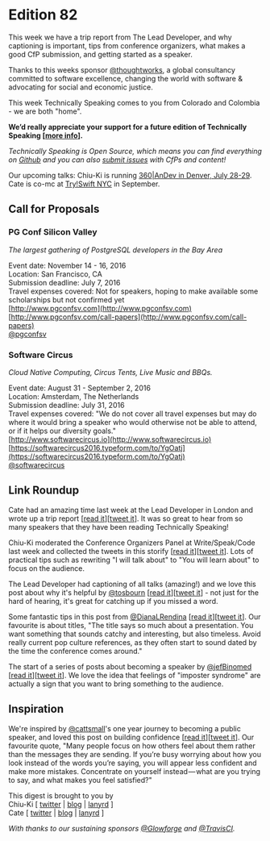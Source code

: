 # Edition 82

This week we have a trip report from The Lead Developer, and why captioning is important, tips from conference organizers, what makes a good CfP submission, and getting started as a speaker.

Thanks to this weeks sponsor [@thoughtworks](http://twitter.com/thoughtworks), a global consultancy committed to software excellence, changing the world with software & advocating for social and economic justice.

This week Technically Speaking comes to you from Colorado and Colombia - we are both "home".  

**We’d really appreciate your support for a future edition of Technically Speaking [[more info](http://www.techspeak.email/sponsorship/)].**  

*Technically Speaking is Open Source, which means you can find everything on [Github](https://github.com/catehstn/technically-speaking/) and you can also [submit issues](https://github.com/catehstn/technically-speaking/issues/new) with CfPs and content!*  

Our upcoming talks: Chiu-Ki is running [360|AnDev in Denver, July 28-29](http://360andev.com/). Cate is co-mc at [Try!Swift NYC](http://www.tryswiftnyc.com/) in September.

## Call for Proposals

### PG Conf Silicon Valley
*The largest gathering of PostgreSQL developers in the Bay Area*

Event date: November 14 - 16, 2016  
Location: San Francisco, CA  
Submission deadline: July 7, 2016  
Travel expenses covered: Not for speakers, hoping to make available some scholarships but not confirmed yet  
[http://www.pgconfsv.com](http://www.pgconfsv.com)  
[http://www.pgconfsv.com/call-papers](http://www.pgconfsv.com/call-papers)  
[@pgconfsv](https://twitter.com/pgconfsv)

### Software Circus
*Cloud Native Computing, Circus Tents, Live Music and BBQs.*

Event date: August 31 - September 2, 2016  
Location: Amsterdam, The Netherlands  
Submission deadline: July 31, 2016  
Travel expenses covered: "We do not cover all travel expenses but may do where it would bring a speaker who would otherwise not be able to attend, or if it helps our diversity goals."  
[http://www.softwarecircus.io](http://www.softwarecircus.io)  
[https://softwarecircus2016.typeform.com/to/YgOatj](https://softwarecircus2016.typeform.com/to/YgOatj)  
[@softwarecircus](https://twitter.com/softwarecircus)


## Link Roundup

Cate had an amazing time last week at the Lead Developer in London and wrote up a trip report [[read it](http://www.catehuston.com/blog/2016/06/28/trip-report-the-lead-developer-2016)][[tweet it](https://twitter.com/home?status=Trip%20Report%20-%20The%20Lead%20Developer%202016%20-%20http%3A//www.catehuston.com/blog/2016/06/28/trip-report-the-lead-developer-2016/%20/by%20%40catehstn%20/via%20%40techspeakdigest%0A%0A)]. It was so great to hear from so many speakers that they have been reading Technically Speaking!  

Chiu-Ki moderated the Conference Organizers Panel at Write/Speak/Code last week and collected the tweets in this storify [[read it](https://storify.com/chiuki/conference-organizers-panel-2016)][[tweet it](https://twitter.com/home?status=Conference%20Organizers%20Panel%20at%20%40WriteSpeakCode%20by%20%40chiuki%20https%3A//storify.com/chiuki/conference-organizers-panel-2016%20via%20%40techspeakdigest)]. Lots of practical tips such as rewriting "I will talk about" to "You will learn about" to focus on the audience.

The Lead Developer had captioning of all talks (amazing!) and we love this post about why it's helpful by [@tosbourn](http://twitter.com/tosbourn) [[read it](http://tosbourn.com/captioning-at-conferences)][[tweet it](https://twitter.com/home?status=Captioning%20at%20Conferences%20by%20%40tosbourn%20http%3A//tosbourn.com/captioning-at-conferences%20via%20%40techspeakdigest)] - not just for the hard of hearing, it's great for catching up if you missed a word.

Some fantastic tips in this post from [@DianaLRendina](http://twitter.com/DianaLRendina) [[read it](http://renovatedlearning.com/2016/03/14/create-killer-conference-proposal)][[tweet it](https://twitter.com/home?status=How%20to%20Create%20a%20Killer%20Conference%20Proposal%20%7C%20Renovated%20Learning%20by%20%40DianaLRendina%20http%3A//renovatedlearning.com/2016/03/14/create-killer-conference-proposal%20via%20%40techspeakdigest)]. Our favourite is about titles, "The title says so much about a presentation. You want something that sounds catchy and interesting, but also timeless. Avoid really current pop culture references, as they often start to sound dated by the time the conference comes around."

The start of a series of posts about becoming a speaker by [@jefBinomed](http://twitter.com/jefBinomed) [[read it](http://jef.binomed.fr/2016/03/11/2016-03-11-comment-devenir-speaker-part-1)][[tweet it](https://twitter.com/home?status=Comment%20devenir%20speaker%20%3F%20%28Partie%201%29%20%7C%20Binomed%20Blog%20by%20%40jefBinomed%20http%3A//jef.binomed.fr/2016/03/11/2016-03-11-comment-devenir-speaker-part-1%20via%20%40techspeakdigest)]. We love the idea that feelings of "imposter syndrome" are actually a sign that you want to bring something to the audience.


## Inspiration

We're inspired by [@cattsmall](http://twitter.com/cattsmall)'s one year journey to becoming a public speaker, and loved this post on building confidence [[read it](https://medium.com/@cattsmall/how-to-become-a-public-speaker-in-1-year-step-1-build-confidence-253aa61b4d52)][[tweet it](https://twitter.com/home?status=How%20to%20become%20a%20public%20speaker%20in%201%20year%E2%80%8A%E2%80%94%E2%80%8AStep%201%3A%20Build%20Confidence%20by%20%40cattsmall%20http%3A//bit.ly/28ZTSBG%20via%20%40techspeakdigest)]. Our favourite quote, "Many people focus on how others feel about them rather than the messages they are sending. If you’re busy worrying about how you look instead of the words you’re saying, you will appear less confident and make more mistakes. Concentrate on yourself instead — what are you trying to say, and what makes you feel satisfied?"  


This digest is brought to you by  
Chiu-Ki [ [twitter](https://twitter.com/chiuki) | [blog](http://blog.sqisland.com/) | [lanyrd](http://lanyrd.com/profile/chiuki/) ]  
Cate [ [twitter](https://twitter.com/catehstn) | [blog](http://www.catehuston.com/blog/) | [lanyrd](http://lanyrd.com/profile/catehstn/) ]

*With thanks to our sustaining sponsors [@Glowforge](http://twitter.com/glowforge) and [@TravisCI](http://twitter.com/travisci).*
